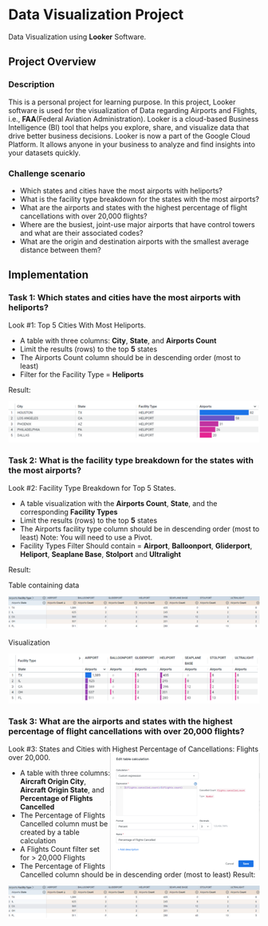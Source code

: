 # Data Visualization Project
Data Visualization using **Looker** Software.
## Project Overview
### Description
This is a personal project for learning purpose. In this project, Looker software is used for the visualization of Data regarding Airports and Flights, i.e., **FAA**(Federal Aviation Administration). Looker is a cloud-based Business Intelligence (BI) tool that helps you explore, share, and visualize data that drive better business decisions. Looker is now a part of the Google Cloud Platform. It allows anyone in your business to analyze and find insights into your datasets quickly.
### Challenge scenario
- Which states and cities have the most airports with heliports?
- What is the facility type breakdown for the states with the most airports?
- What are the airports and states with the highest percentage of flight cancellations with over 20,000 flights?
- Where are the busiest, joint-use major airports that have control towers and what are their associated codes?
- What are the origin and destination airports with the smallest average distance between them?
## Implementation
### Task 1: Which states and cities have the most airports with heliports?
Look #1: Top 5 Cities With Most Heliports.
- A table with three columns: **City**, **State**, and **Airports Count**
- Limit the results (rows) to the top **5** states
- The Airports Count column should be in descending order (most to least)
- Filter for the Facility Type = **Heliports**

Result:

<p align="center">
    <img src="https://github.com/Imranian/Data-Visualization-with-Looker/blob/main/Top%205%20cities%20with%20most%20heliports.png">
</p>

### Task 2: What is the facility type breakdown for the states with the most airports?
Look #2: Facility Type Breakdown for Top 5 States.
- A table visualization with the **Airports Count**, **State**, and the corresponding **Facility Types**
- Limit the results (rows) to the top **5** states
- The Airports facility type column should be in descending order (most to least)
Note: You will need to use a Pivot.
- Facility Types Filter Should contain = **Airport**, **Balloonport**, **Gliderport**, **Heliport**, **Seaplane Base**, **Stolport** and **Ultralight**

Result:

Table containing data
<p align="center">
    <img src="https://github.com/Imranian/Data-Visualization-with-Looker/blob/main/2.%20Facility%20type/Top%205%20Facility%20type.png">
</p>

Visualization
<p align="center">
    <img src="https://github.com/Imranian/Data-Visualization-with-Looker/blob/main/2.%20Facility%20type/Facility%20Type%20Breakdown%20for%20Top%205%20States.png">
</p>

### Task 3: What are the airports and states with the highest percentage of flight cancellations with over 20,000 flights?
Look #3: States and Cities with Highest Percentage of Cancellations: Flights over 20,000.
<img align="right" src="https://github.com/Imranian/Data-Visualization-with-Looker/blob/main/3.%20Percentage%20Cancelled/New%20percentage%20of%20flights%20cancelled%20table%20.png"/>

- A table with three columns: **Aircraft Origin City**, **Aircraft Origin State**, and **Percentage of Flights Cancelled**
- The Percentage of Flights Cancelled column must be created by a table calculation
- A Flights Count filter set for > 20,000 Flights
- The Percentage of Flights Cancelled column should be in descending order (most to least)
Result:
<p align="center">
    <img src="https://github.com/Imranian/Data-Visualization-with-Looker/blob/main/2.%20Facility%20type/Top%205%20Facility%20type.png">
</p>
